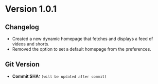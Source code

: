 # Version 1.0.1

## Changelog

*   Created a new dynamic homepage that fetches and displays a feed of videos and shorts.
*   Removed the option to set a default homepage from the preferences.

## Git Version

*   **Commit SHA:** `(will be updated after commit)`
